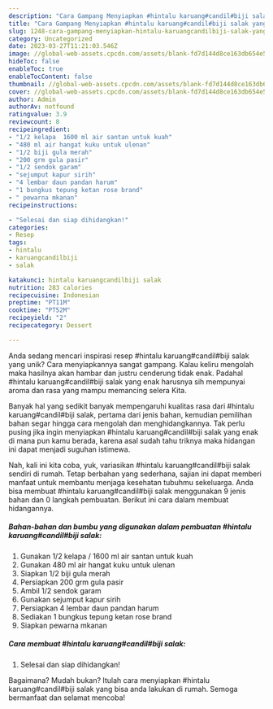 ```yaml
---
description: "Cara Gampang Menyiapkan #hintalu karuang#candil#biji salak yang Enak"
title: "Cara Gampang Menyiapkan #hintalu karuang#candil#biji salak yang Enak"
slug: 1248-cara-gampang-menyiapkan-hintalu-karuangcandilbiji-salak-yang-enak
category: Uncategorized
date: 2023-03-27T11:21:03.546Z
image: //global-web-assets.cpcdn.com/assets/blank-fd7d144d8ce163db654e5a02c40b08a2775adb7897d16e4062681dc7e1b2800f.png
hideToc: false
enableToc: true
enableTocContent: false
thumbnail: //global-web-assets.cpcdn.com/assets/blank-fd7d144d8ce163db654e5a02c40b08a2775adb7897d16e4062681dc7e1b2800f.png
cover: //global-web-assets.cpcdn.com/assets/blank-fd7d144d8ce163db654e5a02c40b08a2775adb7897d16e4062681dc7e1b2800f.png
author: Admin
authorAv: notfound
ratingvalue: 3.9
reviewcount: 8
recipeingredient:
- "1/2 kelapa  1600 ml air santan untuk kuah"
- "480 ml air hangat kuku untuk ulenan"
- "1/2 biji gula merah"
- "200 grm gula pasir"
- "1/2 sendok garam"
- "sejumput kapur sirih"
- "4 lembar daun pandan harum"
- "1 bungkus tepung ketan rose brand"
- " pewarna mkanan"
recipeinstructions:

- "Selesai dan siap dihidangkan!"
categories:
- Resep
tags:
- hintalu
- karuangcandilbiji
- salak

katakunci: hintalu karuangcandilbiji salak 
nutrition: 283 calories
recipecuisine: Indonesian
preptime: "PT11M"
cooktime: "PT52M"
recipeyield: "2"
recipecategory: Dessert

---
```





Anda sedang mencari inspirasi resep #hintalu karuang#candil#biji salak yang unik? Cara menyiapkannya sangat gampang. Kalau keliru mengolah maka hasilnya akan hambar dan justru cenderung tidak enak. Padahal #hintalu karuang#candil#biji salak yang enak harusnya sih mempunyai aroma dan rasa yang mampu memancing selera Kita.







Banyak hal yang sedikit banyak mempengaruhi kualitas rasa dari #hintalu karuang#candil#biji salak, pertama dari jenis bahan, kemudian pemilihan bahan segar hingga cara mengolah dan menghidangkannya. Tak perlu pusing jika ingin menyiapkan #hintalu karuang#candil#biji salak yang enak di mana pun kamu berada, karena asal sudah tahu triknya maka hidangan ini dapat menjadi suguhan istimewa.






Nah, kali ini kita coba, yuk, variasikan #hintalu karuang#candil#biji salak sendiri di rumah. Tetap berbahan yang sederhana, sajian ini dapat memberi manfaat untuk membantu menjaga kesehatan tubuhmu sekeluarga. Anda bisa membuat #hintalu karuang#candil#biji salak menggunakan 9 jenis bahan dan 0 langkah pembuatan. Berikut ini cara dalam membuat hidangannya.

<!--inarticleads1-->

##### Bahan-bahan dan bumbu yang digunakan dalam pembuatan #hintalu karuang#candil#biji salak:

1. Gunakan 1/2 kelapa / 1600 ml air santan untuk kuah
1. Gunakan 480 ml air hangat kuku untuk ulenan
1. Siapkan 1/2 biji gula merah
1. Persiapkan 200 grm gula pasir
1. Ambil 1/2 sendok garam
1. Gunakan sejumput kapur sirih
1. Persiapkan 4 lembar daun pandan harum
1. Sediakan 1 bungkus tepung ketan rose brand
1. Siapkan  pewarna mkanan




<!--inarticleads2-->

##### Cara membuat #hintalu karuang#candil#biji salak:


1. Selesai dan siap dihidangkan!



Bagaimana? Mudah bukan? Itulah cara menyiapkan #hintalu karuang#candil#biji salak yang bisa anda lakukan di rumah. Semoga bermanfaat dan selamat mencoba!
